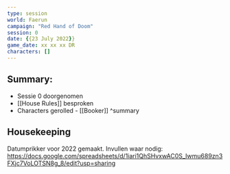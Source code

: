 ```yaml
---
type: session
world: Faerun
campaign: "Red Hand of Doom"
session: 0
date: {{23 July 2022}}
game_date: xx xx xx DR
characters: []
---
```




## Summary:
- Sessie 0 doorgenomen
- [[House Rules]] besproken
- Characters gerolled - [[Booker]]
^summary

## Housekeeping
Datumprikker voor 2022 gemaakt.
Invullen waar nodig: 
https://docs.google.com/spreadsheets/d/1iari1QhSHvxwAC0S_Iwmu689zn3FXjc7VoLOTSN8g_8/edit?usp=sharing


